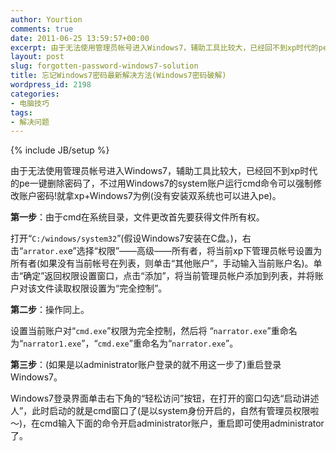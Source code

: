 ```yaml
---
author: Yourtion
comments: true
date: 2011-06-25 13:59:57+00:00
excerpt: 由于无法使用管理员帐号进入Windows7，辅助工具比较大，已经回不到xp时代的pe一键删除密码了，不过用Windows7的system账户运行cmd命令可以强制修改账户密码!就拿xp+Windows7为例(没有安装双系统也可以进入pe)
layout: post
slug: forgotten-password-windows7-solution
title: 忘记Windows7密码最新解决方法(Windows7密码破解)
wordpress_id: 2198
categories:
- 电脑技巧
tags:
- 解决问题
---
```

{% include JB/setup %}

由于无法使用管理员帐号进入Windows7，辅助工具比较大，已经回不到xp时代的pe一键删除密码了，不过用Windows7的system账户运行cmd命令可以强制修改账户密码!就拿xp+Windows7为例(没有安装双系统也可以进入pe)。

**第一步**：由于cmd在系统目录，文件更改首先要获得文件所有权。

打开“```C:/windows/system32```”(假设Windows7安装在C盘。)，右击“```arrator.ex```e”选择“权限”——高级——所有者，将当前xp下管理员帐号设置为所有者(如果没有当前帐号在列表，则单击“其他账户”，手动输入当前账户名)。单击“确定”返回权限设置窗口，点击“添加”，将当前管理员帐户添加到列表，并将账户对该文件读取权限设置为“完全控制”。

**第二步**：操作同上。

设置当前账户对“```cmd.exe```”权限为完全控制，然后将 “```narrator.exe```”重命名为“```narrator1.exe```”，“```cmd.exe```”重命名为“```narrator.exe```”。

**第三步**：(如果是以administrator账户登录的就不用这一步了)重启登录 Windows7。

Windows7登录界面单击右下角的“轻松访问”按钮，在打开的窗口勾选“启动讲述人”，此时启动的就是cmd窗口了(是以system身份开启的，自然有管理员权限啦～)，在cmd输入下面的命令开启administrator账户，重启即可使用administrator了。
